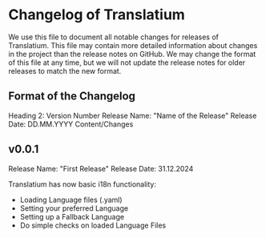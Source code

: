 # Changelog of Translatium

We use this file to document all notable changes for releases of Translatium.
This file may contain more detailed information about changes in the project than the release notes on GitHub.
We may change the format of this file at any time, but we will not update the release notes for older releases to match the new format.

## Format of the Changelog

Heading 2: Version Number
Release Name: "Name of the Release"
Release Date: DD.MM.YYYY
Content/Changes

## v0.0.1

Release Name: "First Release"
Release Date: 31.12.2024

Translatium has now basic i18n functionality:

* Loading Language files (.yaml)
* Setting your preferred Language
* Setting up a Fallback Language
* Do simple checks on loaded Language Files
